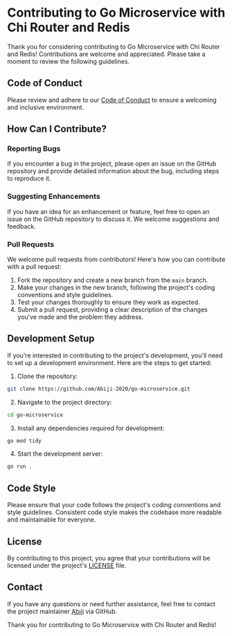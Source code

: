 # Contributing to Go Microservice with Chi Router and Redis

Thank you for considering contributing to Go Microservice with Chi Router and Redis! Contributions are welcome and appreciated. Please take a moment to review the following guidelines.

## Code of Conduct

Please review and adhere to our [Code of Conduct](CODE_OF_CONDUCT.md) to ensure a welcoming and inclusive environment.

## How Can I Contribute?

### Reporting Bugs

If you encounter a bug in the project, please open an issue on the GitHub repository and provide detailed information about the bug, including steps to reproduce it.

### Suggesting Enhancements

If you have an idea for an enhancement or feature, feel free to open an issue on the GitHub repository to discuss it. We welcome suggestions and feedback.

### Pull Requests

We welcome pull requests from contributors! Here's how you can contribute with a pull request:

1. Fork the repository and create a new branch from the `main` branch.
2. Make your changes in the new branch, following the project's coding conventions and style guidelines.
3. Test your changes thoroughly to ensure they work as expected.
4. Submit a pull request, providing a clear description of the changes you've made and the problem they address.

## Development Setup

If you're interested in contributing to the project's development, you'll need to set up a development environment. Here are the steps to get started:

1. Clone the repository:
```bash
git clone https://github.com/Abiji-2020/go-microservice.git
```
2. Navigate to the project directory:

```bash
cd go-microservice
```
3. Install any dependencies required for development:
```bash
go mod tidy
```
4. Start the development server:
```bash
go run .
```

## Code Style

Please ensure that your code follows the project's coding conventions and style guidelines. Consistent code style makes the codebase more readable and maintainable for everyone.

## License

By contributing to this project, you agree that your contributions will be licensed under the project's [LICENSE](LICENSE) file.

## Contact

If you have any questions or need further assistance, feel free to contact the project maintainer [Abiji](https://github.com/Abiji-2020) via GitHub.

Thank you for contributing to Go Microservice with Chi Router and Redis!



